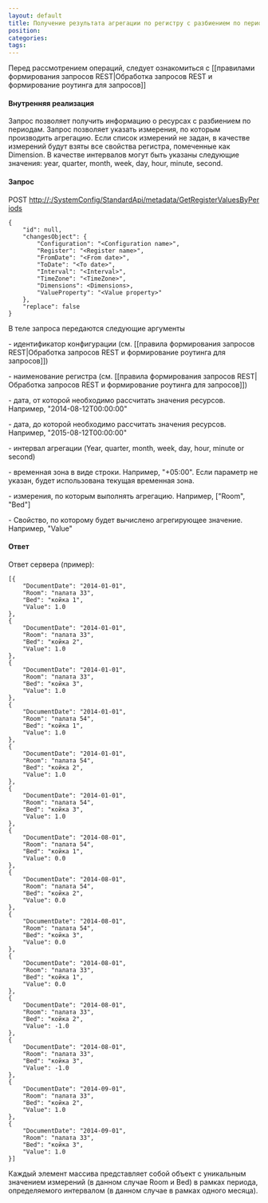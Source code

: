```yaml
---
layout: default
title: Получение результата агрегации по регистру с разбиением по периодам (GetValuesByPeriods)
position: 
categories: 
tags: 
---
```


Перед рассмотрением операций, следует ознакомиться с [[правилами формирования запросов REST|Обработка запросов REST и формирование роутинга для запросов]]

#### Внутренняя реализация

Запрос позволяет получить информацию о ресурсах с разбиением по периодам. Запрос позволяет указать измерения, по которым производить агрегацию. Если список измерений не задан, в качестве измерений будут взяты все свойства регистра, помеченные как Dimension. В качестве интервалов могут быть указаны следующие значения: year, quarter, month, week, day, hour, minute, second.

#### Запрос

POST [http://<ServerName>:<PortName>/SystemConfig/StandardApi/metadata/GetRegisterValuesByPeriods](http://10.10.1.82:9999/SystemConfig/StandardApi/metadata/GetRegisterValuesByPeriods)

```
{
	"id": null,
	"changesObject": {
		"Configuration": "<Configuration name>",
		"Register": "<Register name>",
        "FromDate": "<From date>",		
		"ToDate": "<To date>",		
        "Interval": "<Interval>",
        "TimeZone": "<TimeZone>",
		"Dimensions": <Dimensions>,
		"ValueProperty": "<Value property>"
	},
	"replace": false
}
```

В теле запроса передаются следующие аргументы

<Configuration name> - идентификатор конфигурации (см. [[правила формирования запросов REST|Обработка запросов REST и формирование роутинга для запросов]])

<Register name> - наименование регистра (см. [[правила формирования запросов REST|Обработка запросов REST и формирование роутинга для запросов]])

<From date> - дата, от которой необходимо рассчитать значения ресурсов. Например, "2014-08-12T00:00:00"

<To date> - дата, до которой необходимо рассчитать значения ресурсов. Например, "2015-08-12T00:00:00"

<Interval> - интервал агрегации (Year, quarter, month, week, day, hour, minute or second)

<TimeZone> - временная зона в виде строки. Например, "+05:00". Если параметр не указан, будет использована текущая временная зона.

<Dimensions> - измерения, по которым выполнять агрегацию. Например, ["Room", "Bed"]

<Value property> - Свойство, по которому будет вычислено агрегирующее значение. Например, "Value"

#### Ответ

Ответ сервера (пример):

```
[{
	"DocumentDate": "2014-01-01",
	"Room": "палата 33",
	"Bed": "койка 1",
	"Value": 1.0
},
{
	"DocumentDate": "2014-01-01",
	"Room": "палата 33",
	"Bed": "койка 2",
	"Value": 1.0
},
{
	"DocumentDate": "2014-01-01",
	"Room": "палата 33",
	"Bed": "койка 3",
	"Value": 1.0
},
{
	"DocumentDate": "2014-01-01",
	"Room": "палата 54",
	"Bed": "койка 1",
	"Value": 1.0
},
{
	"DocumentDate": "2014-01-01",
	"Room": "палата 54",
	"Bed": "койка 2",
	"Value": 1.0
},
{
	"DocumentDate": "2014-01-01",
	"Room": "палата 54",
	"Bed": "койка 3",
	"Value": 1.0
},
{
	"DocumentDate": "2014-08-01",
	"Room": "палата 54",
	"Bed": "койка 1",
	"Value": 0.0
},
{
	"DocumentDate": "2014-08-01",
	"Room": "палата 54",
	"Bed": "койка 2",
	"Value": 0.0
},
{
	"DocumentDate": "2014-08-01",
	"Room": "палата 54",
	"Bed": "койка 3",
	"Value": 0.0
},
{
	"DocumentDate": "2014-08-01",
	"Room": "палата 33",
	"Bed": "койка 1",
	"Value": 0.0
},
{
	"DocumentDate": "2014-08-01",
	"Room": "палата 33",
	"Bed": "койка 2",
	"Value": -1.0
},
{
	"DocumentDate": "2014-08-01",
	"Room": "палата 33",
	"Bed": "койка 3",
	"Value": -1.0
},
{
	"DocumentDate": "2014-09-01",
	"Room": "палата 33",
	"Bed": "койка 2",
	"Value": 1.0
},
{
	"DocumentDate": "2014-09-01",
	"Room": "палата 33",
	"Bed": "койка 3",
	"Value": 1.0
}]
```

Каждый элемент массива представляет собой объект с уникальным значением измерений (в данном случае Room и Bed) в рамках периода, определяемого интервалом (в данном случае в рамках одного месяца).

 

